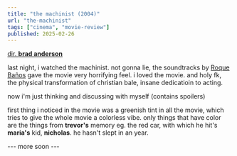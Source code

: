 ```yaml
---
title: "the machinist (2004)"
url: "the-machinist"
tags: ["cinema", "movie-review"]
published: 2025-02-26
---
```


<a href ="https://www.google.com/search?q=brad+anderson" target="_blank">dir. <b class="text-white">brad anderson</b></a>

<p class="pt-4">
last night, i watched the machinist. not gonna lie, the soundtracks by <a href="https://www.google.com/search?q=Roque+Ba%C3%B1os" target="_blank" class="text-white">Roque Baños<a/> gave the movie very horrifying feel. i loved the movie. and holy fk, the physical transformation of christian bale, insane dedicatioin to acting.
</p>

<p class="pt-4">
<div class="bg-white text-black px-1"> now i'm just thinking and discussing with myself (contains spoilers)</div>
<p class="blur-sm hover:blur-none transition duration-500">
first thing i noticed in the movie was a greenish tint in all the movie, which tries to give the whole movie a colorless vibe. only things that have color are the things from <b>trevor's</b>  memory eg. the red car, with which he hit's <b>maria's</b> kid, <b>nicholas</b>. he hasn't slept in an year.

<p>--- more soon ---</p>

</p>
</p>
